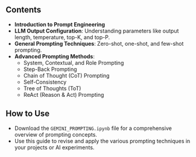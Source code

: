 ## Contents

- **Introduction to Prompt Engineering**
- **LLM Output Configuration**: Understanding parameters like output length, temperature, top-K, and top-P.
- **General Prompting Techniques**: Zero-shot, one-shot, and few-shot prompting.
- **Advanced Prompting Methods**:
  - System, Contextual, and Role Prompting
  - Step-Back Prompting
  - Chain of Thought (CoT) Prompting
  - Self-Consistency
  - Tree of Thoughts (ToT)
  - ReAct (Reason & Act) Prompting

## How to Use

- Download the `GEMINI_PROMPTING.ipynb` file for a comprehensive overview of prompting concepts.
- Use this guide to revise and apply the various prompting techniques in your projects or AI experiments.
